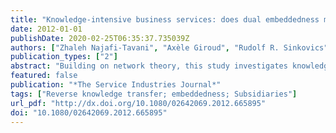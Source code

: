 ```yaml
---
title: "Knowledge-intensive business services: does dual embeddedness matter?"
date: 2012-01-01
publishDate: 2020-02-25T06:35:37.735039Z
authors: ["Zhaleh Najafi-Tavani", "Axèle Giroud", "Rudolf R. Sinkovics"]
publication_types: ["2"]
abstract: "Building on network theory, this study investigates knowledge development in subsidiaries in the knowledge-intensive business service (KIBS) sector. Foreign subsidiaries? internal and external networks are divided into three main categories: relations with (1) the local environment (external embeddedness), (2) parent firms (subsidiary?parent firm embeddedness and autonomy), and (3) sister subsidiaries (subsidiary?subsidiary embeddedness). Hypotheses are tested using a sample of 184 subsidiaries, located in the UK, whose parent firms are based outside the UK. While our results indicate that external embeddedness, subsidiary?parent embeddedness, and autonomy are main determinants of knowledge development within KIBS multinational companies, they show no association between subsidiary?subsidiary embeddedness and knowledge development."
featured: false
publication: "*The Service Industries Journal*"
tags: ["Reverse knowledge transfer; embeddedness; Subsidiaries"]
url_pdf: "http://dx.doi.org/10.1080/02642069.2012.665895"
doi: "10.1080/02642069.2012.665895"
---
```



